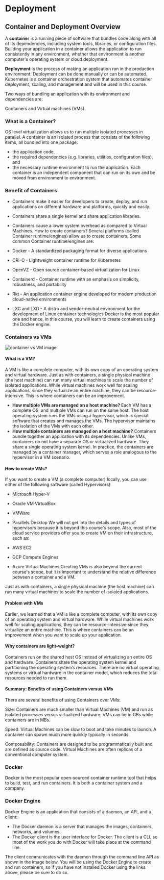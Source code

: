 # Deployment

## Container and Deployment Overview

A **container** is a running piece of software that bundles code along with all of its dependencies, including system tools, libraries, or configuration files. Building your application in a container allows the application to run consistently in any environment, whether that environment is another computer's operating system or cloud deployment.

**Deployment** is the process of making an application run in the production environment. Deployment can be done manually or can be automated. Kubernetes is a container orchestration system that automates container deployment, scaling, and management and will be used in this course.

Two ways of bundling an application with its environment and dependencies are:

Containers and
Virtual machines (VMs).

### What is a Container?

OS level virtualization allows us to run multiple isolated processes in parallel. A container is an isolated process that consists of the following items, all bundled into one package:

- the application code,
- the required dependencies (e.g. libraries, utilities, configuration files), and
- the necessary runtime environment to run the application.
  Each container is an independent component that can run on its own and be moved from environment to environment.

### Benefit of Containers

- Containers make it easier for developers to create, deploy, and run applications on different hardware and platforms, quickly and easily.
- Containers share a single kernel and share application libraries.
- Containers cause a lower system overhead as compared to Virtual Machines.
  How to create containers?
  Several platforms (called Container runtime/engines) allow us to create containers. Some common Container runtime/engines are:

- Docker - A standardized packaging format for diverse applications
- CRI-O - Lightweight container runtime for Kubernetes
- OpenVZ - Open source container-based virtualization for Linux
- Containerd - Container runtime with an emphasis on simplicity, robustness, and portability
- Rkt - An application container engine developed for modern production cloud-native environments
- LXC and LXD - A distro and vendor-neutral environment for the development of Linux container technologies
  Docker is the most popular one and hence, in this course, you will learn to create containers using the Docker engine.

### Containers vs VMs

![container vs VM image](https://video.udacity-data.com/topher/2019/July/5d407a8f_image2/image2.png)

#### What is a VM?

A VM is like a complete computer, with its own copy of an operating system and virtual hardware. Just as with containers, a single physical machine (the host machine) can run many virtual machines to scale the number of isolated applications. While virtual machines work well for scaling applications, since they virtualize an entire machine, they can be resource-intensive. This is where containers can be an improvement.

- **How multiple VMs are managed on a host machine?**
  Each VM has a complete OS, and multiple VMs can run on the same host. The host operating system runs the VMs using a hypervisor, which is special software that creates and manages the VMs. The hypervisor maintains the isolation of the VMs with each other.
- **How multiple containers are managed on a host machine?**
  Containers bundle together an application with its dependencies. Unlike VMs, containers do not have a separate OS or virtualized hardware. They share a single operating system kernel. In practice, the containers are managed by a container manager, which serves a role analogous to the hypervisor in a VM scenario.

#### How to create VMs?

If you want to create a VM (a complete computer) locally, you can use either of the following software (called Hypervisors):

- Microsoft Hyper-V
- Oracle VM VirtualBox
- VMWare
- Parallels Desktop
  We will not get into the details and types of hypervisors because it is beyond this course's scope. Also, most of the cloud service providers offer you to create VM on their infrastructure, such as:

- AWS EC2
- GCP Compute Engines
- Azure Virtual Machines
  Creating VMs is also beyond the current course's scope, but it is important to understand the relative difference between a container and a VM.

Just as with containers, a single physical machine (the host machine) can run many virtual machines to scale the number of isolated applications.

#### Problem with VMs

Earlier, we learned that a VM is like a complete computer, with its own copy of an operating system and virtual hardware. While virtual machines work well for scaling applications, they can be resource-intensive since they virtualize an entire machine. This is where containers can be an improvement when you want to scale up your application.

#### Why containers are light-weight?

Containers run on the shared host OS instead of virtualizing an entire OS and hardware. Containers share the operating system kernel and partitioning the operating system’s resources. There are no virtual operating systems or virtual hardware in the container model, which reduces the total resources needed to run them.

#### Summary: Benefits of using Containers versus VMs

There are several benefits of using Containers over VMs:

Size: Containers are much smaller than Virtual Machines (VM) and run as isolated processes versus virtualized hardware. VMs can be in GBs while containers are in MBs.

Speed: Virtual Machines can be slow to boot and take minutes to launch. A container can spawn much more quickly typically in seconds.

Composability: Containers are designed to be programmatically built and are defined as source code. Virtual Machines are often replicas of a conventional computer system.

### Docker

Docker is the most popular open-sourced container runtime tool that helps to build, test, and run containers. It is both a container system and a company.

### Docker Engine

Docker Engine is an application that consists of a daemon, an API, and a client:

- The Docker daemon is a server that manages the images, containers, networks, and volumes.
- The Docker client is the user interface for Docker. The client is a CLI, so most of the work you do with Docker will take place at the command line.

The client communicates with the daemon through the command line API as shown in the image below. You will be using the Docker Engine to create and run containers, so if you have not installed Docker using the links above, please be sure to do so.
